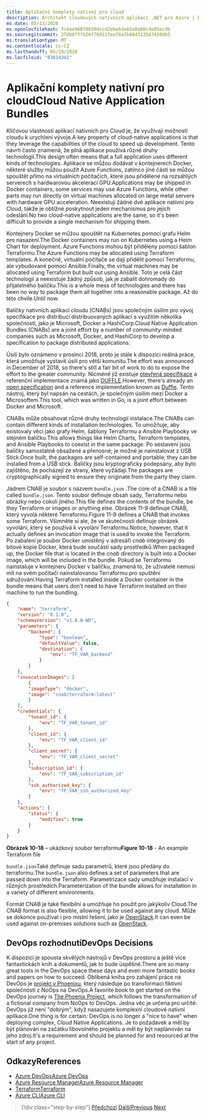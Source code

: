 ```yaml
---
title: Aplikační komplety nativní pro cloud
description: Architekt cloudových nativních aplikací .NET pro Azure | Balíčky nativních aplikací cloudu
ms.date: 05/13/2020
ms.openlocfilehash: fc6ee96078650dccd2ebeb3e65a0a00c4e05ecdb
ms.sourcegitcommit: 27db07ffb26f76912feefba7b884313547410db5
ms.translationtype: MT
ms.contentlocale: cs-CZ
ms.lasthandoff: 05/19/2020
ms.locfileid: "83614341"
---
```

# <a name="cloud-native-application-bundles"></a><span data-ttu-id="93e7f-103">Aplikační komplety nativní pro cloud</span><span class="sxs-lookup"><span data-stu-id="93e7f-103">Cloud Native Application Bundles</span></span>

<span data-ttu-id="93e7f-104">Klíčovou vlastností aplikací nativních pro Cloud je, že využívají možnosti cloudu k urychlení vývoje.</span><span class="sxs-lookup"><span data-stu-id="93e7f-104">A key property of cloud-native applications is that they leverage the capabilities of the cloud to speed up development.</span></span> <span data-ttu-id="93e7f-105">Tento návrh často znamená, že plná aplikace používá různé druhy technologií.</span><span class="sxs-lookup"><span data-stu-id="93e7f-105">This design often means that a full application uses different kinds of technologies.</span></span> <span data-ttu-id="93e7f-106">Aplikace se můžou dodávat v kontejnerech Docker, některé služby můžou použít Azure Functions, zatímco jiné části se můžou spouštět přímo na virtuálních počítačích, které jsou přidělené na rozsáhlých serverech s hardwarovou akcelerací GPU.</span><span class="sxs-lookup"><span data-stu-id="93e7f-106">Applications may be shipped in Docker containers, some services may use Azure Functions, while other parts may run directly on virtual machines allocated on large metal servers with hardware GPU acceleration.</span></span> <span data-ttu-id="93e7f-107">Neexistují žádné dvě aplikace nativní pro Cloud, takže je obtížné poskytnout jeden mechanismus pro jejich odeslání.</span><span class="sxs-lookup"><span data-stu-id="93e7f-107">No two cloud-native applications are the same, so it's been difficult to provide a single mechanism for shipping them.</span></span>

<span data-ttu-id="93e7f-108">Kontejnery Docker se můžou spouštět na Kubernetes pomocí grafu Helm pro nasazení.</span><span class="sxs-lookup"><span data-stu-id="93e7f-108">The Docker containers may run on Kubernetes using a Helm Chart for deployment.</span></span> <span data-ttu-id="93e7f-109">Azure Functions mohou být přiděleny pomocí šablon Terraformu.</span><span class="sxs-lookup"><span data-stu-id="93e7f-109">The Azure Functions may be allocated using Terraform templates.</span></span> <span data-ttu-id="93e7f-110">A konečně, virtuální počítače se dají přidělit pomocí Terraformu, ale vybudované pomocí Ansible.</span><span class="sxs-lookup"><span data-stu-id="93e7f-110">Finally, the virtual machines may be allocated using Terraform but built out using Ansible.</span></span> <span data-ttu-id="93e7f-111">Toto je celá část technologií a neexistuje žádný způsob, jak je zabalit dohromady do přijatelného balíčku.</span><span class="sxs-lookup"><span data-stu-id="93e7f-111">This is a whole mess of technologies and there has been no way to package them all together into a reasonable package.</span></span> <span data-ttu-id="93e7f-112">Až do této chvíle.</span><span class="sxs-lookup"><span data-stu-id="93e7f-112">Until now.</span></span>

<span data-ttu-id="93e7f-113">Balíčky nativních aplikací cloudu (CNABs) jsou společným úsilím pro vývoj specifikace pro distribuci distribuovaných aplikací s využitím několika společností, jako je Microsoft, Docker a HashiCorp.</span><span class="sxs-lookup"><span data-stu-id="93e7f-113">Cloud Native Application Bundles (CNABs) are a joint effort by a number of community-minded companies such as Microsoft, Docker, and HashiCorp to develop a specification to package distributed applications.</span></span>

<span data-ttu-id="93e7f-114">Úsilí bylo oznámeno v prosinci 2018, proto je stále k dispozici reálná práce, která umožňuje vystavit úsilí pro větší komunitu.</span><span class="sxs-lookup"><span data-stu-id="93e7f-114">The effort was announced in December of 2018, so there's still a fair bit of work to do to expose the effort to the greater community.</span></span> <span data-ttu-id="93e7f-115">Nicméně již existuje [otevřená specifikace](https://github.com/deislabs/cnab-spec) a referenční implementace známá jako [DUFFLE](https://duffle.sh/).</span><span class="sxs-lookup"><span data-stu-id="93e7f-115">However, there's already an [open specification](https://github.com/deislabs/cnab-spec) and a reference implementation known as [Duffle](https://duffle.sh/).</span></span> <span data-ttu-id="93e7f-116">Tento nástroj, který byl napsán na cestách, je společným úsilím mezi Docker a Microsoftem.</span><span class="sxs-lookup"><span data-stu-id="93e7f-116">This tool, which was written in Go, is a joint effort between Docker and Microsoft.</span></span>

<span data-ttu-id="93e7f-117">CNABs může obsahovat různé druhy technologií instalace.</span><span class="sxs-lookup"><span data-stu-id="93e7f-117">The CNABs can contain different kinds of installation technologies.</span></span> <span data-ttu-id="93e7f-118">To umožňuje, aby existovaly věci jako grafy Helm, šablony Terraformu a Ansible Playbooky ve stejném balíčku.</span><span class="sxs-lookup"><span data-stu-id="93e7f-118">This allows things like Helm Charts, Terraform templates, and Ansible Playbooks to coexist in the same package.</span></span> <span data-ttu-id="93e7f-119">Po sestavení jsou balíčky samostatně obsažené a přenosné; je možné je nainstalovat z USB Stick.</span><span class="sxs-lookup"><span data-stu-id="93e7f-119">Once built, the packages are self-contained and portable; they can be installed from a USB stick.</span></span>  <span data-ttu-id="93e7f-120">Balíčky jsou kryptograficky podepsány, aby bylo zajištěno, že pocházejí ze strany, které vyžádají.</span><span class="sxs-lookup"><span data-stu-id="93e7f-120">The packages are cryptographically signed to ensure they originate from the party they claim.</span></span>

<span data-ttu-id="93e7f-121">Jádrem CNAB je soubor s názvem `bundle.json` .</span><span class="sxs-lookup"><span data-stu-id="93e7f-121">The core of a CNAB is a file called `bundle.json`.</span></span> <span data-ttu-id="93e7f-122">Tento soubor definuje obsah sady, Terraformu nebo obrázky nebo cokoli jiného.</span><span class="sxs-lookup"><span data-stu-id="93e7f-122">This file defines the contents of the bundle, be they Terraform or images or anything else.</span></span> <span data-ttu-id="93e7f-123">Obrázek 11-9 definuje CNAB, který vyvolá některé Terraformu.</span><span class="sxs-lookup"><span data-stu-id="93e7f-123">Figure 11-9 defines a CNAB that invokes some Terraform.</span></span> <span data-ttu-id="93e7f-124">Všimněte si ale, že ve skutečnosti definuje obrázek vyvolání, který se používá k vyvolání Terraformu.</span><span class="sxs-lookup"><span data-stu-id="93e7f-124">Notice, however, that it actually defines an invocation image that is used to invoke the Terraform.</span></span> <span data-ttu-id="93e7f-125">Po zabalení je soubor Docker umístěný v adresáři *cnab* integrovaný do bitové kopie Docker, která bude součástí sady prostředků.</span><span class="sxs-lookup"><span data-stu-id="93e7f-125">When packaged up, the Docker file that is located in the *cnab* directory is built into a Docker image, which will be included in the bundle.</span></span> <span data-ttu-id="93e7f-126">Pokud se Terraformu nainstaluje v kontejneru Docker v balíčku, znamená to, že uživatelé nemusí mít na svém počítači nainstalovanou Terraformu pro spuštění sdružování.</span><span class="sxs-lookup"><span data-stu-id="93e7f-126">Having Terraform installed inside a Docker container in the bundle means that users don't need to have Terraform installed on their machine to run the bundling.</span></span>

```json
{
    "name": "terraform",
    "version": "0.1.0",
    "schemaVersion": "v1.0.0-WD",
    "parameters": {
        "backend": {
            "type": "boolean",
            "defaultValue": false,
            "destination": {
                "env": "TF_VAR_backend"
            }
        }
    },
    "invocationImages": [
        {
        "imageType": "docker",
        "image": "cnab/terraform:latest"
        }
    ],
    "credentials": {
        "tenant_id": {
            "env": "TF_VAR_tenant_id"
        },
        "client_id": {
            "env": "TF_VAR_client_id"
        },
        "client_secret": {
            "env": "TF_VAR_client_secret"
        },
        "subscription_id": {
            "env": "TF_VAR_subscription_id"
        },
        "ssh_authorized_key": {
            "env": "TF_VAR_ssh_authorized_key"
        }
    },
    "actions": {
        "status": {
            "modifies": true
        }
    }
}
```

<span data-ttu-id="93e7f-127">**Obrázek 10-18** – ukázkový soubor terraformu</span><span class="sxs-lookup"><span data-stu-id="93e7f-127">**Figure 10-18** - An example Terraform file</span></span>

<span data-ttu-id="93e7f-128">`bundle.json`Také definuje sadu parametrů, které jsou předány do terraformu.</span><span class="sxs-lookup"><span data-stu-id="93e7f-128">The `bundle.json` also defines a set of parameters that are passed down into the Terraform.</span></span> <span data-ttu-id="93e7f-129">Parametrizace sady umožňuje instalaci v různých prostředích.</span><span class="sxs-lookup"><span data-stu-id="93e7f-129">Parameterization of the bundle allows for installation in a variety of different environments.</span></span>

<span data-ttu-id="93e7f-130">Formát CNAB je také flexibilní a umožňuje ho použít pro jakýkoliv Cloud.</span><span class="sxs-lookup"><span data-stu-id="93e7f-130">The CNAB format is also flexible, allowing it to be used against any cloud.</span></span> <span data-ttu-id="93e7f-131">Může se dokonce používat i pro místní řešení, jako je [OpenStack](https://www.openstack.org/).</span><span class="sxs-lookup"><span data-stu-id="93e7f-131">It can even be used against on-premises solutions such as [OpenStack](https://www.openstack.org/).</span></span>

## <a name="devops-decisions"></a><span data-ttu-id="93e7f-132">DevOps rozhodnutí</span><span class="sxs-lookup"><span data-stu-id="93e7f-132">DevOps Decisions</span></span>

<span data-ttu-id="93e7f-133">K dispozici je spousta skvělých nástrojů v DevOps prostoru a ještě více fantastickách knih a dokumentů, jak to bude úspěšné.</span><span class="sxs-lookup"><span data-stu-id="93e7f-133">There are so many great tools in the DevOps space these days and even more fantastic books and papers on how to succeed.</span></span> <span data-ttu-id="93e7f-134">Oblíbená kniha pro zahájení práce na DevOps je [projekt v Phoenixu](https://www.oreilly.com/library/view/the-phoenix-project/9781457191350/), který následuje po transformaci fiktivní společnosti z NoOps na DevOps.</span><span class="sxs-lookup"><span data-stu-id="93e7f-134">A favorite book to get started on the DevOps journey is [The Phoenix Project](https://www.oreilly.com/library/view/the-phoenix-project/9781457191350/), which follows the transformation of a fictional company from NoOps to DevOps.</span></span> <span data-ttu-id="93e7f-135">Jedna věc je určena pro určité: DevOps již není "dobrým", když nasazujete komplexní cloudové nativní aplikace.</span><span class="sxs-lookup"><span data-stu-id="93e7f-135">One thing is for certain: DevOps is no longer a "nice to have" when deploying complex, Cloud Native Applications.</span></span> <span data-ttu-id="93e7f-136">Je to požadavek a měl by být plánován na začátku libovolného projektu a měl by být naplánován na jeho zdroj.</span><span class="sxs-lookup"><span data-stu-id="93e7f-136">It's a requirement and should be planned for and resourced at the start of any project.</span></span>

## <a name="references"></a><span data-ttu-id="93e7f-137">Odkazy</span><span class="sxs-lookup"><span data-stu-id="93e7f-137">References</span></span>

- [<span data-ttu-id="93e7f-138">Azure DevOps</span><span class="sxs-lookup"><span data-stu-id="93e7f-138">Azure DevOps</span></span>](https://azure.microsoft.com/services/devops/)
- [<span data-ttu-id="93e7f-139">Azure Resource Manager</span><span class="sxs-lookup"><span data-stu-id="93e7f-139">Azure Resource Manager</span></span>](https://azure.microsoft.com/documentation/articles/resource-group-overview/)
- [<span data-ttu-id="93e7f-140">Terraform</span><span class="sxs-lookup"><span data-stu-id="93e7f-140">Terraform</span></span>](https://www.terraform.io/)
- [<span data-ttu-id="93e7f-141">Azure CLI</span><span class="sxs-lookup"><span data-stu-id="93e7f-141">Azure CLI</span></span>](https://docs.microsoft.com/cli/azure/)

>[!div class="step-by-step"]
><span data-ttu-id="93e7f-142">[Předchozí](infrastructure-as-code.md) 
> [Další](summary.md)</span><span class="sxs-lookup"><span data-stu-id="93e7f-142">[Previous](infrastructure-as-code.md)
[Next](summary.md)</span></span>
